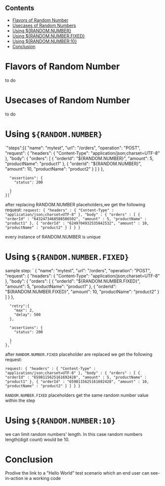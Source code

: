 ## Contents
   * [Flavors of Random Number](#flavors-of-random-number)
   * [Usecases of Random Numbers](#usecases-of-random-number)
   * [Using ${RANDOM.NUMBER}](#using-randomnumber)
   * [Using ${RANDOM.NUMBER.FIXED}](#using-randomnumberfixed)
   * [Using ${RANDOM.NUMBER:10}](#using-randomnumber10)
   * [Conclusion](#conclusion)

Flavors of Random Number
===
to do

Usecases of Random Number
===
to do


Using `${RANDOM.NUMBER}`
===
`"steps":[{
      "name": "mytest",
      "url": "/orders",
      "operation": "POST",
      "request": {
        "headers": {
          "Content-Type": "application/json;charset=UTF-8"
        },
        "body": {
          "orders": [
            {
              "orderId": "${RANDOM.NUMBER}",
              "amount": 5,
              "productName": "product1"
            },
            {
              "orderId": "${RANDOM.NUMBER}",
              "amount": 10,
              "productName": "product2"
            }
          ]
        }
      },

  

      "assertions": {
        "status": 200

      }
    }]`

after replacing RANDOM.NUMBER placeholders,we get the following request:
`request:
{
  "headers" : {
    "Content-Type" : "application/json;charset=UTF-8"
  },
  "body" : {
    "orders" : [ {
      "orderId" : "6432473468588586502",
      "amount" : 5,
      "productName" : "product1"
    }, {
      "orderId" : "6249704932535842532",
      "amount" : 10,
      "productName" : "product2"
    } ]
  }
} `

every instance of RANDOM.NUMBER is unique


Using `${RANDOM.NUMBER.FIXED}`
===
sample step:
` {
      "name": "mytest",
      "url": "/orders",
      "operation": "POST",
      "request": {
        "headers": {
          "Content-Type": "application/json;charset=UTF-8"
        },
        "body": {
          "orders": [
            {
              "orderId": "${RANDOM.NUMBER.FIXED}",
              "amount": 5,
              "productName": "product1"
            },
            {
              "orderId": "${RANDOM.NUMBER.FIXED}",
              "amount": 10,
              "productName": "product2"
            }
          ]
        }
      },

      "retry":{
        "max": 2,
        "delay": 500
      },

      "assertions": {
        "status": 200

      }
    },`

after `RANDOM.NUMBER.FIXED` placeholder are replaced we get the following request:

`request:
{
  "headers" : {
    "Content-Type" : "application/json;charset=UTF-8"
  },
  "body" : {
    "orders" : [ {
      "orderId" : "6598115625161692428",
      "amount" : 5,
      "productName" : "product1"
    }, {
      "orderId" : "6598115625161692428",
      "amount" : 10,
      "productName" : "product2"
    } ]
  }
} 
`


`RANDOM.NUMBER.FIXED` placeholders get the same random number value within the step






Using `${RANDOM.NUMBER:10}`
===
we can limit random numbers' length. In this case random numbers length(digit count) would be 10. 

Conclusion
===
Prodive the link to a "Hello World" test scenario which an end user can see-in-action ie a working code
